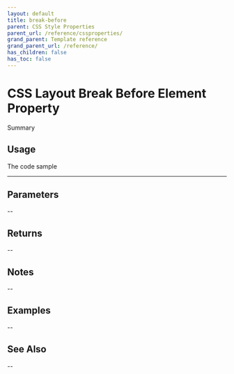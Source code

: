 ```yaml
---
layout: default
title: break-before
parent: CSS Style Properties
parent_url: /reference/cssproperties/
grand_parent: Template reference
grand_parent_url: /reference/
has_children: false
has_toc: false
---
```


# CSS Layout Break Before Element Property

Summary

## Usage

 The code sample

---

## Parameters

--

## Returns 

--

## Notes


-- 

## Examples


--


## See Also


--

